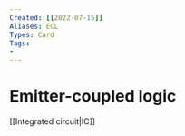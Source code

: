 ```yaml
---
Created: [[2022-07-15]]
Aliases: ECL
Types: Card
Tags: 
- 
---
```

# Emitter-coupled logic
[[Integrated circuit|IC]]
